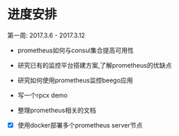 # 进度安排

第一周: 2017.3.6 - 2017.3.12

- prometheus如何与consul集合提高可用性

- 研究已有的监控平台搭建方案,了解prometheus的优缺点

- 研究如何使用prometheus监控beego应用

- 写一个rpcx demo

- 整理prometheus相关的文档

- [x] 使用docker部署多个prometheus server节点